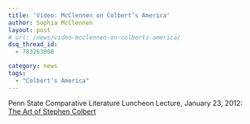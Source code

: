 ```yaml
---
title: 'Video: McClennen on Colbert’s America'
author: Sophia McClennen
layout: post
# url: /news/video-mcclennen-on-colberts-america/
dsq_thread_id:
  - 783263008

category: news
tags:
  - "Colbert's America"
---
```

Penn State Comparative Literature Luncheon Lecture, January 23, 2012: [The Art of Stephen Colbert][1]

 [1]: http://cnet.pegcentral.com/player.php?video=5a8c0819d8c6714f1abc29808b2ba792
